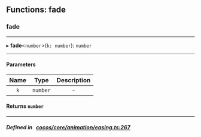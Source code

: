 ## Functions: fade

### fade


___
▸ **fade**<`number`\>(`k: number`): `number`
___


#### Parameters

| Name | Type | Description |
| :------: | :------: | :------: |
| `k` | `number` | - |

#### Returns `number` 
___


##### Defined in &nbsp;   [cocos/core/animation/easing.ts:267](https://github.com/cocos-creator/engine/blob/c7bf6b8a9/cocos/core/animation/easing.ts#L267)&nbsp;
